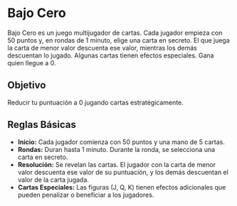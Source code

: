 # Bajo Cero

Bajo Cero es un juego multijugador de cartas. Cada jugador empieza con 50 puntos y, en rondas de 1 minuto, elige una carta en secreto. El que juega la carta de menor valor descuenta ese valor, mientras los demás descuentan lo jugado. Algunas cartas tienen efectos especiales. Gana quien llegue a 0.

## Objetivo

Reducir tu puntuación a 0 jugando cartas estratégicamente.

## Reglas Básicas

- **Inicio:** Cada jugador comienza con 50 puntos y una mano de 5 cartas.
- **Rondas:** Duran hasta 1 minuto. Durante la ronda, se selecciona una carta en secreto.
- **Resolución:** Se revelan las cartas. El jugador con la carta de menor valor descuenta ese valor de su puntuación, y los demás descuentan el valor de la carta jugada.
- **Cartas Especiales:** Las figuras (J, Q, K) tienen efectos adicionales que pueden penalizar o beneficiar a los jugadores.
